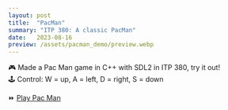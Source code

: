 ```yaml
---
layout: post
title:  "PacMan"
summary: "ITP 380: A classic PacMan"
date:   2023-08-16
preview: /assets/pacman_demo/preview.webp
---
```


🎮 Made a Pac Man game in C++ with SDL2 in ITP 380, try it out!\
🕹️ Control: W = up, A = left, D = right, S = down

⏩ [Play Pac Man](/assets/pacman_demo/Lab05.html)